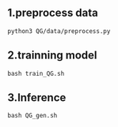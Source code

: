 ## 1.preprocess data
``` shell
python3 QG/data/preprocess.py
```

## 2.trainning model
``` shell
bash train_QG.sh
```

## 3.Inference
``` shell
bash QG_gen.sh
```